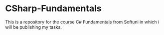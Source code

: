 # CSharp-Fundamentals
This is a repository for the course C# Fundamentals from Softuni in which i will be publishing my tasks.
